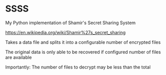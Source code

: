 # SSSS

My Python implementation of Shamir's Secret Sharing System

https://en.wikipedia.org/wiki/Shamir%27s_secret_sharing

Takes a data file and splits it into a configurable number of encrypted files

The original data is only able to be recovered if configured number of files are available

Importantly: The number of files to decrypt may be less than the total
